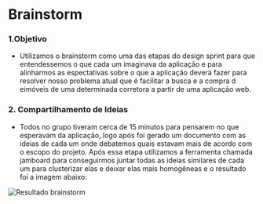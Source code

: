 # Brainstorm

### 1.Objetivo
- Utilizamos o brainstorm como uma das etapas do design sprint para que entendessemos o que cada um imaginava da aplicação e para alinharmos as espectativas sobre o que a aplicação deverá fazer para resolver nosso problema atual que é facilitar a busca e a compra d eimóveis de uma determinada corretora a partir de uma aplicação web.

### 2. Compartilhamento de Ideias
- Todos no grupo tiveram cerca de 15 minutos para pensarem no que esperavam da aplicação, logo após foi gerado um documento com as ideias de cada um onde debatemos quais estavam mais de acordo com o escopo do projeto.
Após essa etapa utilizamos a ferramenta chamada jamboard para conseguirmos juntar todas as ideias similares de cada um para clusterizar elas e deixar elas mais homogêneas e o resultado foi a imagem abaixo:

![Resultado brainstorm](https://i.imgur.com/G7d4h8d.png)
